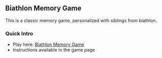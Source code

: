 ## Biathlon Memory Game

This is a classic memory game, personalized with siblings from biathlon. 


### Quick Intro

- Play here: [Biathlon Memory Game](https://silviurdr.github.io/memory-game-biathlon/)
- Instructions available in the game page
